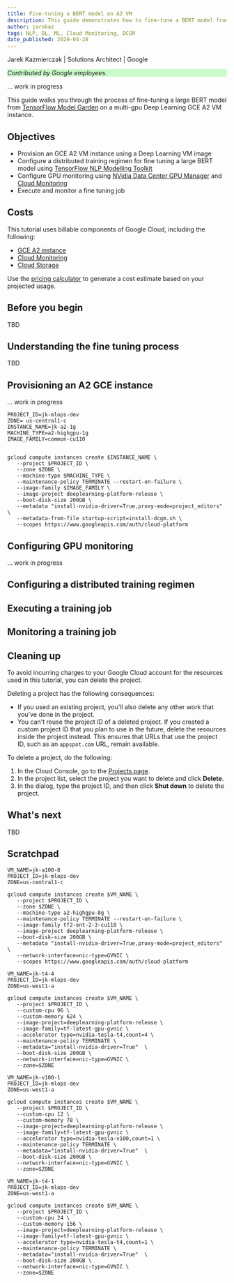 ```yaml
---
title: Fine-tuning a BERT model on A2 VM
description: This guide demonstrates how to fine-tune a BERT model from TensorFlow Model Garden on a GCP A2 Deep Learning VM instance.
author: jarokaz
tags: NLP, DL, ML, Cloud Monitoring, DCGM
date_published: 2020-04-28
---
```


Jarek Kazmierczak | Solutions Architect | Google

<p style="background-color:#CAFACA;"><i>Contributed by Google employees.</i></p>

... work in progress

This guide walks you through the process of fine-tuning a large BERT model from [TensorFlow Model Garden](https://github.com/tensorflow/models) on a multi-gpu Deep Learning GCE A2 VM instance. 

## Objectives

*   Provision an GCE A2 VM instance using a Deep Learning VM image
*   Configure a distributed training regimen for fine tuning a large BERT model using [TensorFlow NLP Modelling Toolkit](https://github.com/tensorflow/models/tree/master/official/nlp) 
*   Configure GPU monitoring using [NVidia Data Center GPU Manager](https://developer.nvidia.com/dcgm) and [Cloud Monitoring](https://cloud.google.com/monitoring)
*   Execute and monitor a fine tuning job

## Costs

This tutorial uses billable components of Google Cloud, including the following:

*   [GCE A2 instance](https://cloud.google.com/compute/docs/gpus)
*   [Cloud Monitoring](https://cloud.google.com/monitoring)
*   [Cloud Storage](https://cloud.google.com/storage)

Use the [pricing calculator](https://cloud.google.com/products/calculator) to generate a cost estimate based on your projected usage.

## Before you begin

TBD

## Understanding the fine tuning process

TBD

## Provisioning an A2 GCE instance

... work in progress

```
PROJECT_ID=jk-mlops-dev
ZONE= us-central1-c
INSTANCE_NAME=jk-a2-1g
MACHINE_TYPE=a2-highgpu-1g
IMAGE_FAMILY=common-cu110


gcloud compute instances create $INSTANCE_NAME \
   --project $PROJECT_ID \
   --zone $ZONE \
   --machine-type $MACHINE_TYPE \
   --maintenance-policy TERMINATE --restart-on-failure \
   --image-family $IMAGE_FAMILY \
   --image-project deeplearning-platform-release \
   --boot-disk-size 200GB \
   --metadata "install-nvidia-driver=True,proxy-mode=project_editors" \
   --metadata-from-file startup-script=install-dcgm.sh \
   --scopes https://www.googleapis.com/auth/cloud-platform
```

## Configuring GPU monitoring

... work in progress

## Configuring a distributed training regimen

## Executing a training job

## Monitoring a training job

## Cleaning up

To avoid incurring charges to your Google Cloud account for the resources used in this tutorial, you can delete the project.

Deleting a project has the following consequences:

- If you used an existing project, you'll also delete any other work that you've done in the project.
- You can't reuse the project ID of a deleted project. If you created a custom project ID that you plan to use in the
  future, delete the resources inside the project instead. This ensures that URLs that use the project ID, such as
  an `appspot.com` URL, remain available.

To delete a project, do the following:

1.  In the Cloud Console, go to the [Projects page](https://console.cloud.google.com/iam-admin/projects).
1.  In the project list, select the project you want to delete and click **Delete**.
1.  In the dialog, type the project ID, and then click **Shut down** to delete the project.

## What's next

TBD

## Scratchpad

```
VM_NAME=jk-a100-8
PROJECT_ID=jk-mlops-dev
ZONE=us-central1-c

gcloud compute instances create $VM_NAME \
   --project $PROJECT_ID \
   --zone $ZONE \
   --machine-type a2-highgpu-8g \
   --maintenance-policy TERMINATE --restart-on-failure \
   --image-family tf2-ent-2-3-cu110 \
   --image-project deeplearning-platform-release \
   --boot-disk-size 200GB \
   --metadata "install-nvidia-driver=True,proxy-mode=project_editors" \
   --network-interface=nic-type=GVNIC \
   --scopes https://www.googleapis.com/auth/cloud-platform
```

```
VM_NAME=jk-t4-4
PROJECT_ID=jk-mlops-dev
ZONE=us-west1-a

gcloud compute instances create $VM_NAME \
   --project $PROJECT_ID \
   --custom-cpu 96 \
   --custom-memory 624 \
   --image-project=deeplearning-platform-release \
   --image-family=tf-latest-gpu-gvnic \
   --accelerator type=nvidia-tesla-t4,count=4 \
   --maintenance-policy TERMINATE \
   --metadata="install-nvidia-driver=True"  \
   --boot-disk-size 200GB \
   --network-interface=nic-type=GVNIC \
   --zone=$ZONE
```

```
VM_NAME=jk-v100-1
PROJECT_ID=jk-mlops-dev
ZONE=us-west1-a

gcloud compute instances create $VM_NAME \
   --project $PROJECT_ID \
   --custom-cpu 12 \
   --custom-memory 78 \
   --image-project=deeplearning-platform-release \
   --image-family=tf-latest-gpu-gvnic \
   --accelerator type=nvidia-tesla-v100,count=1 \
   --maintenance-policy TERMINATE \
   --metadata="install-nvidia-driver=True"  \
   --boot-disk-size 200GB \
   --network-interface=nic-type=GVNIC \
   --zone=$ZONE
```

```
VM_NAME=jk-t4-1
PROJECT_ID=jk-mlops-dev
ZONE=us-west1-a

gcloud compute instances create $VM_NAME \
   --project $PROJECT_ID \
   --custom-cpu 24 \
   --custom-memory 156 \
   --image-project=deeplearning-platform-release \
   --image-family=tf-latest-gpu-gvnic \
   --accelerator type=nvidia-tesla-t4,count=1 \
   --maintenance-policy TERMINATE \
   --metadata="install-nvidia-driver=True"  \
   --boot-disk-size 200GB \
   --network-interface=nic-type=GVNIC \
   --zone=$ZONE
```
